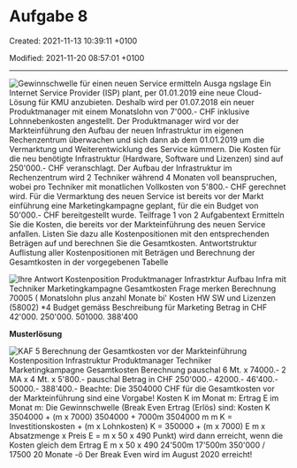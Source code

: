 # Aufgabe 8

Created: 2021-11-13 10:39:11 +0100

Modified: 2021-11-20 08:57:01 +0100

---

![Gewinnschwelle für einen neuen Service ermitteln Ausga ngslage Ein Internet Service Provider (ISP) plant, per 01.01.2019 eine neue Cloud-Lösung für KMU anzubieten. Deshalb wird per 01.07.2018 ein neuer Produktmanager mit einem Monatslohn von 7'000.- CHF inklusive Lohnnebenkosten angestellt. Der Produktmanager wird vor der Markteinführung den Aufbau der neuen Infrastruktur im eigenen Rechenzentrum überwachen und sich dann ab dem 01.01.2019 um die Vermarktung und Weiterentwicklung des Service kümmern. Die Kosten für die neu benötigte Infrastruktur (Hardware, Software und Lizenzen) sind auf 250'000.- CHF veranschlagt. Der Aufbau der Infrastruktur im Rechenzentrum wird 2 Techniker während 4 Monaten voll beanspruchen, wobei pro Techniker mit monatlichen Vollkosten von 5'800.- CHF gerechnet wird. Für die Vermarktung des neuen Service ist bereits vor der Markt einführung eine Marketingkampagne geplant, für die ein Budget von 50'000.- CHF bereitgestellt wurde. Teilfrage 1 von 2 Aufgabentext Ermitteln Sie die Kosten, die bereits vor der Markteinführung des neuen Service anfallen. Listen Sie dazu alle Kostenpositionen mit den entsprechenden Beträgen auf und berechnen Sie die Gesamtkosten. Antwortstruktur Auflistung aller Kostenpositionen mit Beträgen und Berechnung der Gesamtkosten in der vorgegebenen Tabelle ](../media/S1_05_Prüfungsvorbereitung-Aufgabe-8-image1.png)





![Ihre Antwort Kostenposition Produktmanager Infrastrktur Aufbau Infra mit Techniker Marketingkampagne Gesamtkosten Frage merken Berechnung 7000*5 ( Monatslohn plus anzahl Monate bi' Kosten HW SW und Lizenzen (5800*2) *4 Budget gemäss Beschreibung für Marketing Betrag in CHF 42'000. 250'000. 501000. 388'400 ](../media/S1_05_Prüfungsvorbereitung-Aufgabe-8-image2.png)





**Musterlösung**

![KAF 5 Berechnung der Gesamtkosten vor der Markteinführung Kostenposition Infrastruktur Produktmanager Techniker Marketingkampagne Gesamtkosten Berechnung pauschal 6 Mt. x 74000.- 2 MA x 4 Mt. x 5'800.- pauschal Betrag in CHF 250'000.- 42000.- 46'400.- 50000.- 388'400.- Beachte: Die 3504000 CHF für die Gesamtkosten vor der Markteinführung sind eine Vorgabe! Kosten K im Monat m: Ertrag E im Monat m: Die Gewinnschwelle (Break Even Ertrag (Erlös) sind: Kosten K 3504000 + (m x 7000) 3504000 + 7000m 3504000 m m K = Investitionskosten + (m x Lohnkosten) K = 350000 + (m x 7000) E m x Absatzmenge x Preis E = m x 50 x 490 Punkt) wird dann erreicht, wenn die Kosten gleich dem Ertrag E m x 50 x 490 24'500m 17'500m 350'000 / 17500 20 Monate -ö Der Break Even wird im August 2020 erreicht! ](../media/S1_05_Prüfungsvorbereitung-Aufgabe-8-image3.png)






